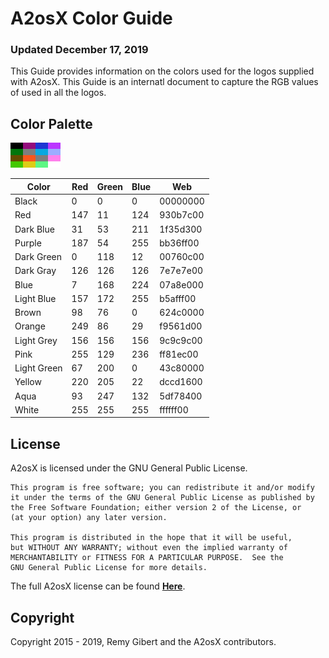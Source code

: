 # A2osX Color Guide

### Updated December 17, 2019

This Guide provides information on the colors used for the logos supplied with A2osX.  This Guide is an internatl document to capture the RGB values of used in all the logos.

## Color Palette

![](./PALETTE.bmp)


| Color        | Red | Green | Blue |    Web   |
|--------------|-----|-------|------|----------|
| Black        |   0 |    0  |    0 | 00000000 |
| Red          | 147 |   11  |  124 | 930b7c00 |
| Dark Blue    |  31 |   53  |  211 | 1f35d300 |
| Purple       | 187 |   54  |  255 | bb36ff00 |
| Dark Green   |   0 |  118  |   12 | 00760c00 |
| Dark Gray    | 126 |  126  |  126 | 7e7e7e00 |
| Blue         |   7 |  168  |  224 | 07a8e000 |
| Light Blue   | 157 |  172  |  255 | b5afff00 |
| Brown        |  98 |   76  |    0 | 624c0000 |
| Orange       | 249 |   86  |   29 | f9561d00 |
| Light Grey   | 156 |  156  |  156 | 9c9c9c00 |
| Pink         | 255 |  129  |  236 | ff81ec00 |
| Light Green  |  67 |  200  |    0 | 43c80000 |
| Yellow       | 220 |  205  |   22 | dccd1600 |
| Aqua         |  93 |  247  |  132 | 5df78400 |
| White        | 255 |  255  |  255 | ffffff00 |

## License
A2osX is licensed under the GNU General Public License.

    This program is free software; you can redistribute it and/or modify
    it under the terms of the GNU General Public License as published by
    the Free Software Foundation; either version 2 of the License, or
    (at your option) any later version.

    This program is distributed in the hope that it will be useful,
    but WITHOUT ANY WARRANTY; without even the implied warranty of
    MERCHANTABILITY or FITNESS FOR A PARTICULAR PURPOSE.  See the
    GNU General Public License for more details.

The full A2osX license can be found **[Here](../LICENSE)**.

## Copyright

Copyright 2015 - 2019, Remy Gibert and the A2osX contributors.
